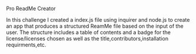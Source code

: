 Pro ReadMe Creator

In this challenge I created a index.js file using inquirer and node.js to create an app that produces a structured ReamMe file based on the input of the user. The structure includes a table of contents and a badge for the license/licenses chosen as well as the title,contributors,installation requirments,etc.
